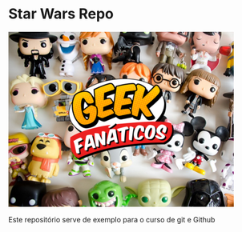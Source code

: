 # Star Wars Repo

![TIE FIGHTER](./tiefighter.jpg)

Este repositório serve de exemplo para o curso de git e Github